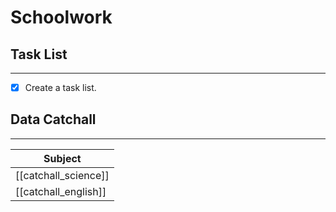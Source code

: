# Schoolwork
## Task List
---
- [x] Create a task list.

## Data Catchall
---
|Subject|
| --- |
| [[catchall_science]] |
| [[catchall_english]] |
